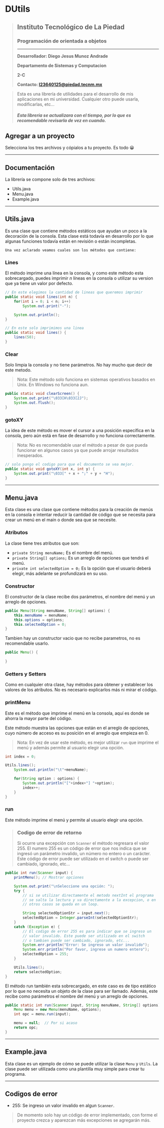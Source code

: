 # DUtils
> ## Instituto Tecnológico de La Piedad
> ### Programación de orientada a objetos
> 
> ------------------------------------------------------------
> 
> **Desarrollador: Diego Jesus Munoz Andrade**
> 
> **Departamento de Sistemas y Computacion**
> 
> **2-C**
> 
> **Contacto: l23640125@piedad.tecnm.mx**

>Esta es una librería de utilidades para el desarrollo de mis aplicaciones en mi universidad.
>Cualquier otro puede usarla, modificarlas, etc...
>
> ##### Esta libreria se actualizara con el tiempo, por lo que es recomendable revisarla de vez en cuando.

## Agregar a un proyecto
Selecciona los tres archivos y cópialos a tu proyecto. Es todo 😀

---------------------------------------------------------------------
## Documentación
La librería se compone solo de tres archivos:
- Utils.java
- Menu.java
- Example.java

---------------------------------------------------------------------
## Utils.java
Es una clase que contiene métodos estáticos que ayudan un poco a la decoración de la 
consola. Esta clase está todavía en desarrollo por lo que algunas funciones todavía 
están en revisión o están incompletas. 

```Una vez aclarado veamos cuales son los métodos que contiene:```

### Lines
El método imprime una línea en la consola, y como este método esta
sobrecargado, puedes imprimir *n* líneas en la consola o utilizar 
su version que ya tiene un valor por defecto.

```java
// En este elegimos la cantidad de lineas que queremos imprimir
public static void lines(int n) {
    for(int i = 0; i < n; i++)
        System.out.print("-");

    System.out.println();
}

// En este solo imprimimos una linea
public static void lines() {
    lines(50);
}
```

### Clear
Solo limpia la consola y no tiene parámetros. No hay mucho que decir de este metodo.
>Nota: Este método solo funciona en sistemas operativos basados en Unix.
>     En Windows no funciona aun.

```java
public static void clearScreen() {
    System.out.print("\033[H\033[2J");
    System.out.flush();
}
```

### gotoXY
La idea de este método es mover el cursor a una posición específica en la consola, 
pero aún está en fase de desarrollo y no funciona correctamente.

>Nota: No es recomendable usar el método a pesar de que pueda funcionar en algunos 
>      casos ya que puede arrojar resultados inesperados.

```java
// solo pongo el codigo para que el documento se vea mejor.
public static void gotoXY(int x, int y) {
    System.out.print("\033[" + x + ";" + y + "H");
}
```

---------------------------------------------------------------------
## Menu.java
Esta clase es una clase que contiene métodos para la creación de menús en la consola 
e intentar reducir la cantidad de código que se necesita para crear un menú en el 
main o donde sea que se necesite.

### Atributos
La clase tiene tres atributos que son:
- ```private String menuName;```  Es el nombre del menú.
- ```private String[] options;``` Es un arreglo de opciones que tendrá el menú.
- ```private int selectedOption = 0;``` Es la opción que el usuario deberá elegir, 
                                        más adelante se profundizará en su uso.

### Constructor
El constructor de la clase recibe dos parámetros, el nombre del menú y un arreglo de
opciones. 

```java
public Menu(String menuName, String[] options) {
    this.menuName = menuName;
    this.options = options;
    this.selectedOption = 0;
}
```

Tambien hay un constructor vacio que no recibe parametros, no es recomendable usarlo.
```java
public Menu() {
   
}
```

### Getters y Setters
Como en cualquier otra clase, hay métodos para obtener y establecer los valores de 
los atributos. No es necesario explicarlos más ni mirar el código.

### printMenu
Este es el método que imprime el menú en la consola, aquí es donde se ahorra la mayor 
parte del código.

Este método muestra las opciones que están en el arreglo de opciones, cuyo número de 
acceso es su posición en el arreglo que empieza en 0.


>Nota: En vez de usar este método, es mejor utilizar ```run``` que imprime el menú 
>      y además permite al usuario elegir una opción.

```java
int index = 0;

Utils.lines();
    System.out.println("\t"+menuName);

    for(String option : options) {
        System.out.println("["+index+"] "+option);
        index++;
    }
}
```

### run
Este método imprime el menú y permite al usuario elegir una opción. 

> ### Codigo de error de retorno
> Si ocurre una excepción con ```Scanner``` el método regresara el valor 255.
> El numero 255 es un código de error que nos indica que se ingresó un parámetro 
> invalido, un número no entero o un carácter. Este código de error puede ser 
> utilizado en el switch o puede ser cambiado, ignorado, etc...

```java
public int run(Scanner input) {
    printMenu(); // Mostrar opciones

    System.out.print("\nSeleccione una opción: ");
    try {
        // si se utilizar directamente el metodo nextInt el programa
        // se salta la lectura y va directamente a la excepcion, o en
        // otros casos se queda en un loop.

        String selectedOptionStr = input.next();
        selectedOption = Integer.parseInt(selectedOptionStr);
    }
    catch (Exception e) {
        // El codigo de error 255 es para indicar que se ingreso un
        // valor invalido. Este puede ser utilizado en el switch
        // o tambien puede ser cambiado, ignorado, etc...
        System.err.println("Error: Se ingreso un valor invalido");
        System.err.println("Por favor, ingrese un numero entero");
        selectedOption = 255;
    }

    Utils.lines();
    return selectedOption;
}
```

El método run también esta sobrecargado, en este caso es de tipo estático por lo 
que no necesita un objeto de la clase para ser llamado. Además, este recibe 
como parámetros el nombre del menú y un arreglo de opciones.

```java
public static int run(Scanner input, String menuName, String[] options) {
    Menu menu = new Menu(menuName, options);
    int opc = menu.run(input);

    menu = null;  // Por si acaso
    return opc;
}
```

---------------------------------------------------------------------
## Example.java
Esta clase es un ejemplo de cómo se puede utilizar la clase ```Menu``` y ```Utils```.
La clase puede ser utilizada como una plantilla muy simple para crear tu programa.

---------------------------------------------------------------------
## Codigos de error
- 255: Se ingreso un valor invalido en algun ```Scanner```.

> De momento solo hay un código de error implementado, con forme el proyecto 
> crezca y aparezcan más excepciones se agregarán más.